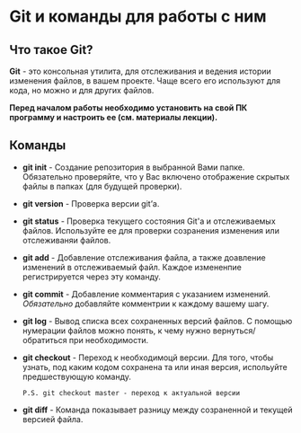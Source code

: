 # **Git и команды для работы с ним**
## **Что такое Git?**
**Git** - это консольная утилита, для отслеживания и ведения истории изменения файлов, в вашем проекте. Чаще всего его используют для кода, но можно и для других файлов.

**Перед началом работы необходимо установить на свой ПК программу и настроить ее (см. материалы лекции).**

## **Команды**
* **git init** - Создание репозитория в выбранной Вами папке. Обязательно проверяйте, что у Вас включено отображение скрытых файлы в папках (для будущей проверки).
* **git version** - Проверка версии git’а.
* **git status** - Проверка текущего состояния Git'a и отслеживаемых файлов. Используйте ее для проверки созранения изменения или отслеживаняи файлов.
* **git add** - Добавление отслеживания файла, а также доавление изменений в отслеживаемый файл. Каждое измененпие регистрируется через эту команду.
* **git commit** - Добавление комментария с указанием изменений. *Обязательно* добавляйте комментрии к каждому вашему шагу.
* **git log** - Вывод списка всех сохраненных версий файлов. С помощью нумерации файлов можно понять, к чему нужно вернуться/обратиться при необходимости.
* **git checkout** - Переход к необходимоцй версии. Для того, чтобы узнать, под каким кодом сохранена та или иная версия, испольуйте предшествующую команду.

  ```P.S. git checkout master - переход к актуальной версии```
* **git diff** - Команда показывает разницу между созраненной и текущей версией файла.